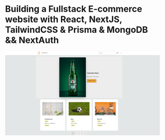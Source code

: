 # Building a Fullstack E-commerce website with React, NextJS, TailwindCSS & Prisma & MongoDB && NextAuth

![image](./public/images/ss-project-glowmazon.png)
